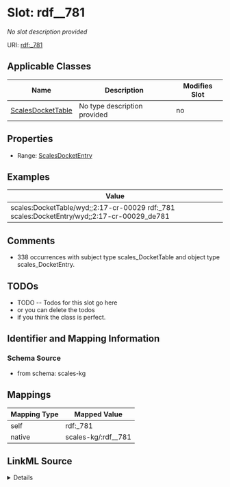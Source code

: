 

# Slot: rdf__781


_No slot description provided_





URI: [rdf:_781](http://www.w3.org/1999/02/22-rdf-syntax-ns#_781)



<!-- no inheritance hierarchy -->





## Applicable Classes

| Name | Description | Modifies Slot |
| --- | --- | --- |
| [ScalesDocketTable](../classes/ScalesDocketTable.md) | No type description provided |  no  |







## Properties

* Range: [ScalesDocketEntry](../classes/ScalesDocketEntry.md)






## Examples

| Value |
| --- |
| scales:DocketTable/wyd;;2:17-cr-00029 rdf:_781 scales:DocketEntry/wyd;;2:17-cr-00029_de781 |

## Comments

* 338 occurrences with subject type scales_DocketTable and object type scales_DocketEntry.

## TODOs

* TODO -- Todos for this slot go here
* or you can delete the todos
* if you think the class is perfect.

## Identifier and Mapping Information







### Schema Source


* from schema: scales-kg




## Mappings

| Mapping Type | Mapped Value |
| ---  | ---  |
| self | rdf:_781 |
| native | scales-kg/:rdf__781 |




## LinkML Source

<details>
```yaml
name: rdf__781
description: No slot description provided
todos:
- TODO -- Todos for this slot go here
- or you can delete the todos
- if you think the class is perfect.
comments:
- 338 occurrences with subject type scales_DocketTable and object type scales_DocketEntry.
examples:
- value: scales:DocketTable/wyd;;2:17-cr-00029 rdf:_781 scales:DocketEntry/wyd;;2:17-cr-00029_de781
from_schema: scales-kg
rank: 1000
slot_uri: rdf:_781
alias: rdf__781
domain_of:
- scales_DocketTable
range: scales_DocketEntry

```
</details>